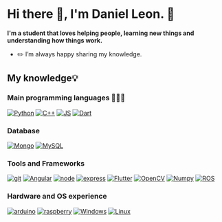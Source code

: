 # Hi there :wave:, I'm Daniel Leon. :vulcan_salute:

**I'm a student that loves helping people, learning new things and understanding how things work.**

- :pencil2: I’m always happy sharing my knowledge.

## My knowledge💡

### Main programming languages 👨🏽‍💻
[![Python](https://img.shields.io/badge/Python-3776AB?style=for-the-badge&logo=python&logoColor=white)](https://www.python.org) [![C++](https://img.shields.io/badge/C%2B%2B-00599C?style=for-the-badge&logo=c%2B%2B&logoColor=white)](https://www.w3schools.com/CPP/cpp_intro.asp) [![JS](https://img.shields.io/badge/JavaScript-F7DF1E?style=for-the-badge&logo=javascript&logoColor=black)](https://www.javascript.com) 
[![Dart](https://img.shields.io/badge/Dart-0175C2?style=for-the-badge&logo=dart&logoColor=white)](https://dart.dev)

### Database
[![Mongo](https://img.shields.io/badge/MongoDB-4EA94B?style=for-the-badge&logo=mongodb&logoColor=white)](https://www.mongodb.com) [![MySQL](https://img.shields.io/badge/MySQL-00000F?style=for-the-badge&logo=mysql&logoColor=white)](https://www.mysql.com) 

### Tools and Frameworks 
[![git](https://img.shields.io/badge/Git-FA7343?style=for-the-badge&logo=git&logoColor=white)]() [![Angular](https://img.shields.io/badge/Angular-DD0031?style=for-the-badge&logo=angular&logoColor=white)](https://angular.io) [![node](https://img.shields.io/badge/Node.js-43853D?style=for-the-badge&logo=node.js&logoColor=white)](https://nodejs.org/en/) [![express](https://img.shields.io/badge/express-000000?style=for-the-badge&logo=express&logoColor=white)](https://expressjs.com) [![Flutter](https://img.shields.io/badge/Flutter-02569B?style=for-the-badge&logo=flutter&logoColor=white)](https://flutter.dev) [![OpenCV](https://img.shields.io/badge/opencv-0095D5?style=for-the-badge&logo=opencv&logoColor=white)](https://opencv.org) [![Numpy](https://img.shields.io/badge/numpy-4dabcf?style=for-the-badge&logo=numpy&logoColor=white)](https://numpy.org) [![ROS](https://img.shields.io/badge/ros-14354C?style=for-the-badge&logo=ros&logoColor=white)](https://www.ros.org)

### Hardware and OS experience
[![arduino](https://img.shields.io/badge/arduino-009aa0?style=for-the-badge&logo=arduino&logoColor=white)](https://www.arduino.cc) [![raspberry](https://img.shields.io/badge/raspberry_pi-c7053d?style=for-the-badge&logo=raspberrypi&logoColor=white)](https://www.raspberrypi.org) [![Windows](https://img.shields.io/badge/windows-00aff0?style=for-the-badge&logo=windows&logoColor=white)]() [![Linux](https://img.shields.io/badge/linux-FFA500?style=for-the-badge&logo=linux&logoColor=white)]()
